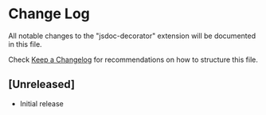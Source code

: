 # Change Log

All notable changes to the "jsdoc-decorator" extension will be documented in this file.

Check [Keep a Changelog](http://keepachangelog.com/) for recommendations on how to structure this file.

## [Unreleased]

-   Initial release
